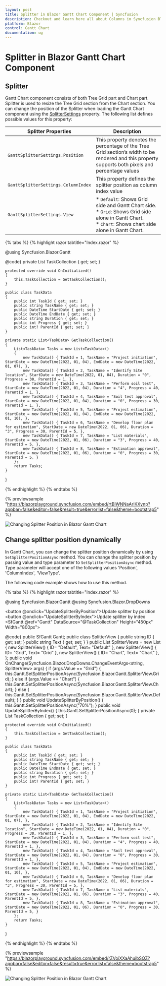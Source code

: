 ```yaml
---
layout: post
title: Splitter in Blazor Gantt Chart Component | Syncfusion
description: Checkout and learn here all about Columns in Syncfusion Blazor Gantt Chart component and much more details.
platform: Blazor
control: Gantt Chart
documentation: ug
---
```


# Splitter in Blazor Gantt Chart Component

## Splitter

Gantt Chart component consists of both Tree Grid part and Chart part. Splitter is used to resize the Tree Grid section from the Chart section. You can change the position of the Splitter when loading the Gantt Chart component using the [SplitterSettings](https://help.syncfusion.com/cr/blazor/Syncfusion.Blazor.Gantt.GanttSelectionSettings.html) property. The following list defines possible values for this property:

| **Splitter Properties** | **Description** |
| --- | --- |
| `GanttSplitterSettings.Position` | This property denotes the percentage of the Tree Grid section’s width to be rendered and this property supports both pixels and percentage values |
| `GanttSplitterSettings.ColumnIndex` | This property defines the splitter position as column index value |
| `GanttSplitterSettings.View` | * `Default`: Shows Grid side and Gantt Chart side. <br /> * `Grid`: Shows Grid side alone in Gantt Chart. <br /> * `Chart`: Shows chart side alone in Gantt Chart. |

{% tabs %}
{% highlight razor tabtitle="Index.razor" %}

@using Syncfusion.Blazor.Gantt

<SfGantt DataSource="@TaskCollection" Height="450px" Width="800px">
    <GanttTaskFields Id="TaskId" Name="TaskName" StartDate="StartDate" EndDate="EndDate" Duration="Duration" Progress="Progress" ParentID="ParentId">
    </GanttTaskFields>
    <GanttSplitterSettings Position="80%"></GanttSplitterSettings>
</SfGantt>

@code{
    private List<TaskData> TaskCollection { get; set; }

    protected override void OnInitialized()
    {
        this.TaskCollection = GetTaskCollection();
    }

    public class TaskData
    {
        public int TaskId { get; set; }
        public string TaskName { get; set; }
        public DateTime StartDate { get; set; }
        public DateTime EndDate { get; set; }
        public string Duration { get; set; }
        public int Progress { get; set; }
        public int? ParentId { get; set; }
    }

    private static List<TaskData> GetTaskCollection()
    {
        List<TaskData> Tasks = new List<TaskData>()
        {
            new TaskData() { TaskId = 1, TaskName = "Project initiation", StartDate = new DateTime(2022, 01, 04), EndDate = new DateTime(2022, 01, 07), },
            new TaskData() { TaskId = 2, TaskName = "Identify Site location", StartDate = new DateTime(2022, 01, 04), Duration = "0", Progress = 30, ParentId = 1, },
            new TaskData() { TaskId = 3, TaskName = "Perform soil test", StartDate = new DateTime(2022, 01, 04), Duration = "4", Progress = 40, ParentId = 1, },
            new TaskData() { TaskId = 4, TaskName = "Soil test approval", StartDate = new DateTime(2022, 01, 04), Duration = "0", Progress = 30, ParentId = 1, },
            new TaskData() { TaskId = 5, TaskName = "Project estimation", StartDate = new DateTime(2022, 01, 04), EndDate = new DateTime(2022, 01, 10), },
            new TaskData() { TaskId = 6, TaskName = "Develop floor plan for estimation", StartDate = new DateTime(2022, 01, 06), Duration = "3", Progress = 30, ParentId = 5, },
            new TaskData() { TaskId = 7, TaskName = "List materials", StartDate = new DateTime(2022, 01, 06), Duration = "3", Progress = 40, ParentId = 5, },
            new TaskData() { TaskId = 8, TaskName = "Estimation approval", StartDate = new DateTime(2022, 01, 06), Duration = "0", Progress = 30, ParentId = 5, }
        };
        return Tasks;
    }
}

{% endhighlight %}
{% endtabs %}

{% previewsample "https://blazorplayground.syncfusion.com/embed/rtBIWNNaArlKXynp?appbar=false&editor=false&result=true&errorlist=false&theme=bootstrap5" %}

![Changing Splitter Position in Blazor Gantt Chart](images/blazor-gantt-chart-splitter-position.png)

## Change splitter position dynamically

In Gantt Chart, you can change the splitter position dynamically by using `SetSplitterPositionAsync` method. You can change the splitter position by passing value and type parameter to `SetSplitterPositionAsync` method. Type parameter will accept one of the following values 'Position', 'ColumnIndex', 'ViewType'. 

The following code example shows how to use this method.

{% tabs %}
{% highlight razor tabtitle="Index.razor" %}

@using Syncfusion.Blazor.Gantt
@using Syncfusion.Blazor.DropDowns

<button @onclick="UpdateSplitterByPosition">Update splitter by position</button>
<button @onclick="UpdateSplitterByIndex">Update splitter by index</button>
<SfDropDownList TValue="string" TItem="SplitterView" DataSource="@SplitterViews" Width="200px">
    <DropDownListFieldSettings Value="ID" Text="Text"></DropDownListFieldSettings>
    <DropDownListEvents TValue="string" TItem="SplitterView" ValueChange="OnChange"></DropDownListEvents>
</SfDropDownList>
<SfGantt @ref="Gantt" DataSource="@TaskCollection" Height="450px" Width="800px">
    <GanttTaskFields Id="TaskId" Name="TaskName" StartDate="StartDate" EndDate="EndDate" Duration="Duration" Progress="Progress" Child="SubTasks">
    </GanttTaskFields>
</SfGantt>

@code{
    public SfGantt<TaskData> Gantt;
    public class SplitterView
    {
        public string ID { get; set; }
        public string Text { get; set; }
    }
    public List<SplitterView> SplitterViews = new List<SplitterView>
{
        new SplitterView() { ID= "Default", Text= "Default" },
        new SplitterView() { ID= "Grid", Text= "Grid" },
        new SplitterView() { ID= "Chart", Text= "Chart" },
    };
    public void OnChange(Syncfusion.Blazor.DropDowns.ChangeEventArgs<string, SplitterView> args)
    {
        if (args.Value == "Grid")
        {
            this.Gantt.SetSplitterPositionAsync(Syncfusion.Blazor.Gantt.SplitterView.Grid);
        }
        else if (args.Value == "Chart")
        {
            this.Gantt.SetSplitterPositionAsync(Syncfusion.Blazor.Gantt.SplitterView.Chart);
        }
        else
        {
            this.Gantt.SetSplitterPositionAsync(Syncfusion.Blazor.Gantt.SplitterView.Default);
        }
    }
    public void UpdateSplitterByPosition()
    {
        this.Gantt.SetSplitterPositionAsync("70%");
    }
    public void UpdateSplitterByIndex()
    {
        this.Gantt.SetSplitterPositionAsync(0);
    }
    private List<TaskData> TaskCollection { get; set; }

    protected override void OnInitialized()
    {
        this.TaskCollection = GetTaskCollection();
    }

    public class TaskData
    {
        public int TaskId { get; set; }
        public string TaskName { get; set; }
        public DateTime StartDate { get; set; }
        public DateTime EndDate { get; set; }
        public string Duration { get; set; }
        public int Progress { get; set; }
        public int? ParentId { get; set; }
    }

    private static List<TaskData> GetTaskCollection()
    {
        List<TaskData> Tasks = new List<TaskData>()
        {
            new TaskData() { TaskId = 1, TaskName = "Project initiation", StartDate = new DateTime(2022, 01, 04), EndDate = new DateTime(2022, 01, 07), },
            new TaskData() { TaskId = 2, TaskName = "Identify Site location", StartDate = new DateTime(2022, 01, 04), Duration = "0", Progress = 30, ParentId = 1, },
            new TaskData() { TaskId = 3, TaskName = "Perform soil test", StartDate = new DateTime(2022, 01, 04), Duration = "4", Progress = 40, ParentId = 1, },
            new TaskData() { TaskId = 4, TaskName = "Soil test approval", StartDate = new DateTime(2022, 01, 04), Duration = "0", Progress = 30, ParentId = 1, },
            new TaskData() { TaskId = 5, TaskName = "Project estimation", StartDate = new DateTime(2022, 01, 04), EndDate = new DateTime(2022, 01, 10), },
            new TaskData() { TaskId = 6, TaskName = "Develop floor plan for estimation", StartDate = new DateTime(2022, 01, 06), Duration = "3", Progress = 30, ParentId = 5, },
            new TaskData() { TaskId = 7, TaskName = "List materials", StartDate = new DateTime(2022, 01, 06), Duration = "3", Progress = 40, ParentId = 5, },
            new TaskData() { TaskId = 8, TaskName = "Estimation approval", StartDate = new DateTime(2022, 01, 06), Duration = "0", Progress = 30, ParentId = 5, }
        };
        return Tasks;
    }
}

{% endhighlight %}
{% endtabs %}

{% previewsample "https://blazorplayground.syncfusion.com/embed/rZVoiXXaAhuibSQZ?appbar=false&editor=false&result=true&errorlist=false&theme=bootstrap5" %}

![Changing Splitter Position in Blazor Gantt Chart](images/blazor-gantt-chart-with-splitter.png)